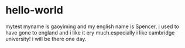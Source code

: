 # hello-world
mytest
myname is gaoyiming and my english name is Spencer, i used to have gone to england and i like it ery much.especially i like cambridge university! i will be there one day.

